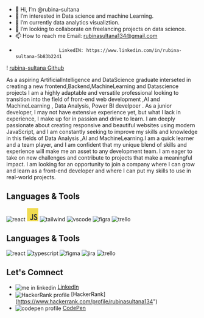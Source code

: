 - 👋 Hi, I’m @rubina-sultana
- 👀 I’m interested in Data science and machine Learning.
- 🌱 I’m currently data analytics visualiztion.
- 💞️ I’m looking to collaborate on freelancing projects on data science.
- 📫 How to reach me Email: rubinasultana134@gmail.com
-                     LinkedIN: https://www.linkedin.com/in/rubina-sultana-5b83b2241

! [rubina-sultana Github](https://github.com/catherineisonline/scandi/blob/main/Github%20profile.png?raw=true)

As a aspiring ArtificialIntelligence and DataScience graduate interseted in creating a new frontend,Backend,MachineLearning and Datascience projects
I am a highly adaptable and versatile professional looking to transition into the field of front-end web development ,AI and MachineLearning , Data Analysis,
Power BI develpoer . As a junior developer, I may not have extensive experience yet, but what I lack in experience, I make up for in passion and drive to learn.
I am deeply passionate about creating responsive and beautiful websites using modern JavaScript, and I am constantly seeking to improve my skills and knowledge in this fields of 
Data Analysis ,AI and MachineLearning.I am a quick learner and a team player, and I am confident that my unique blend of skills and experience will make me an asset to any
development team. I am eager to take on new challenges and contribute to projects that make a meaningful impact. I am looking for an opportunity to join a company where 
I can grow and learn as a front-end developer and where I can put my skills to use in real-world projects.


## Languages & Tools

<p>
<img sre="https://cdn.jsdelivr.net/gh/devicons/devicom/icons/react/react-original.svg" alt="react" width="35" height="35"/>
<img src="https://raw.githubusercontent.com/devicons/devicon/master/icons/javascript/javascript-original.svg" alt="javascript" width="30" height="35"/>
<ing sre="https://cdn.jsdelivr.net/gh/devicons/devicon/icons/typescript/typescript-plain.svg" alt="typescript" width="30" height="35"/>
<ing src="https://raw.githubusercontent.com/devicons/devicon/master/icons/css3/css3-original-wordmark.svg" alt="css3" width="40" height="40"/>
<img src="https://cdn.jsdelivr.net/gh/devicons/devicom/icons/tailwindess/tailwindcss-plain.svg" alt="tailwind" width="35" height="35" />
<ing src="https://cdn.jsdelivr.net/gh/devicons/devicom/icons/sass/sass-original.svg" alt="sass" width="35" height="35"/>
<ing src="https://raw.githubusercontent.com/devicons/devicon/master/icons/html5/htm15-original-wordmark.svg" alt="htm15" width="40" height="40"/>
<img sre="https://cdn.jsdelivr.net/gh/devicons/devicon/icons/vscode/vscode-original.svg" alt="vscode" width="35" height="35"/>
<img sre="https://cdn.jsdelivr.net/gh/devicons/devicom/icons/figma/figma-original.svg" alt="figra" width="30" height="35"/>
<ing Src="https://cdn.jsdelivr.net/gh/devicons/devicom/icons/git/git-original.svg" alt="git" width="35" height="35"/>
<ing sre="https://cdn.jsdelivr.net/gh/devicons/devicon/icons/jira/jira-original.svg" alt="jira" width="35" height="35"/>
<img src="https://cdn.jsdelivr.net/gh/devicons/devicon/icons/trello/trello-plain.svg" alt="trello" width="30" height="30"/>
</p>


## Languages & Tools

<img src="https://cdn.jsdelivr.net/gh/devicons/devicon/icoms/react/react-original.svg" alt="react" width="35" height="35"/>
<ing srcm"https://raw.githubusercontent.com/devicons/devicon/master/icons/javascript/javascript-origimal.svg" alt="javascript" width="30" height="35"/>
<img src="https://cdn.jsdelivr.net/gh/devicons/devicon/icons/typescript/typescript-ptaim.svg" alt="typescript" width="30" height="35"/>
<ing src="https://raw.githubusercontent.com/devicons/devicon/master/icons/css3/css3-original-wordmark.svg" alt="css3" width="40" height="40"/>
<ing src="https://cdn.jsdelivr.net/gh/devicons/devicon/icoms/tailwindcss/tailwindcss-plain.svg" alt="tailwind" width="35" height="35" />
<ing src="https://cdn.jsdelivr.net/gh/devicons/devicon/icoms/sass/sass-original.svg" alt="sass" width="35" height="35"/>
<ing src="https://raw.githubusercontent.com/devicons/devicon/master/icons/html5/htm15-original-wordmark.svg" alt="htm15" width="40" height="40"/>
<ing src="https://cdn.jsdelivr.net/gh/devicons/devicon/icons/vscode/vscode-original.svg" alt="vscode" width="35" height="35"/>
<img sre="https://cdn.jsdelivr.net/gh/devicons/devicom/icoms/figma/figma-original.svg" alt="figma" width="30" height="35"/>
<ing src="https://cdn.jsdelivr.net/gh/devicons/devicon/icons/git/git-original.svg" att="git" width="35" height="35"/>
<img src="https://cdn.jsdelivr.net/gh/devicons/devicon/icoms/jira/jira-original.svg" alt="jira" width="35" height="35"/>
<img srcm"https://cdn.jsdelivr.net/gh/devicons/devicon/icons/trello/trello-plain.svg" alt="trello" width="30" height="30"/>
</p>





## Let's Comnect

- <img align="center" src="https://cdn.jsdelivr.net/gh/devicons/devicon/icons/linkedin/linkedin-original.svg" alt="me in linkedin" height="auto"
width="20"/> [LinkedIn](https://www.linkedin.com/in/rubina-sultana-5b83b2241/")
- <img align="center" src="https://th.bing.com/th?id=OIP.ItmkH87e1K1GpQ8F2hyiegAAAA&w=273&h=228&c=8&rs=1&qlt=90&o=6&dpr=1.3&pid=3.1&rm=2" alt="HackerRank profile" height="auto" width="28"/> [HackerRank]
(https://www.hackerrank.com/profile/rubinasultana134")
- <img align="center" src="https://img.icons8.com/external-tal-revivo-shadow-tal-revivo/24/00e000/external-multi-platform-online-code-editor-and-open-
source-learning-service-logo-shadow-tal-revivo.png" alt="codepen profile" height="auto" width="20"/> [CodePen](https://codepen.io/catherineisonline")

